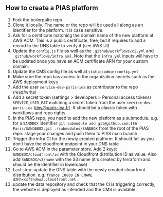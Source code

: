 ## How to create a PIAS platform

1. Fork the boilerpalte repo
2. Clone it locally. The name or the repo will be used all along as an identifier for the platform. It is case sensitive.
3. Ask for a certificate matching the domain name of the new platform at AWS ACM. This is a public certificate, free, but it requires to add a record to the DNS table to verify it (see AWS UI)
4. Update the `config.js` file as well as the `.github/workflows/ci.yml` and `.github/workflows/infra.yml`. Note that the `infra.yml` inputs will have to be updated once you have an ACM certificate ARN for your custom domain.
5. Update the CMS config file as well at `static/admin/config.yml`
6. Make sure the repo has access to the organization secrets such as the AWS deployment keys
7. Add the user `service-dev-paris-iea` as contributor to the repo (read/write)
8. Add a secret token (settings > developers > Personal access tokens) `SERVICE_USER_PAT` matching a secret token from the user `service-dev-paris-iea` (dev@paris-iea.fr). It should be a classic token with workflows and repo rights
9. In the PIAS repo, you need to add the new platform as a submodule. e.g. for a `SANDBOX` identifier `git submodule add git@github.com:IEA-Paris/SANDBBOX.git ./submodules/SANDBOX` from the root of the PIAS repo. stage your changes and push them to PIAS main branch
10. Trigger the infra CI for the newly created platform. It should fail as you don't have the cloudfront endpoint in your DNS table
11. Go to AWS ACM in the parameter store. Add 2 keys: `SANDBOX/cloudfront/id` with the Cloudfront distribution ID as value. Also add `SANDBOX/s3/name` with the S3 name (it's created by terraform and should be the identifier in lowercase)
12. Last step: update the DNS table with the newly created cloudfront distribution. e.g. `france 10800 IN CNAME d2hhxxxfthdewz.cloudfront.net.`
13. update the data repository and check that the CI is triggering correctly, the website is deployed as intended and the CMS is available.